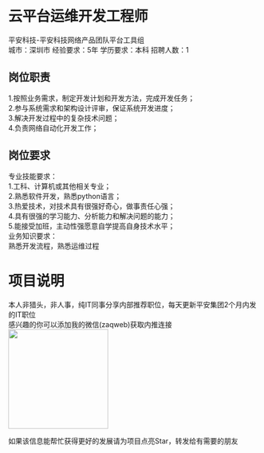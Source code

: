 # 云平台运维开发工程师
平安科技-平安科技网络产品团队平台工具组  
城市：深圳市 经验要求：5年 学历要求：本科  招聘人数：1

## 岗位职责
1.按照业务需求，制定开发计划和开发方法，完成开发任务；   
2.参与系统需求和架构设计评审，保证系统开发进度；   
3.解决开发过程中的复杂技术问题；   
4.负责网络自动化开发工作；

## 岗位要求
专业技能要求：   
1.工科、计算机或其他相关专业；   
2.熟悉软件开发，熟悉python语言；   
3.热爱技术，对技术具有很强好奇心，做事责任心强；   
4.具有很强的学习能力、分析能力和解决问题的能力；   
5.能接受加班，主动性强愿意自学提高自身技术水平；   
业务知识要求：   
熟悉开发流程，熟悉运维过程

# 项目说明

本人非猎头，非人事，纯IT同事分享内部推荐职位，每天更新平安集团2个月内发的IT职位  
感兴趣的你可以添加我的微信(zaqweb)获取内推连接  
<img src="https://github.com/zaqweb/PA-IT-JOBS/blob/master/WechatICode.jpeg"  height="200" width="200">

如果该信息能帮忙获得更好的发展请为项目点亮Star，转发给有需要的朋友




